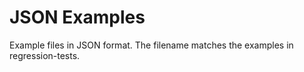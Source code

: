 # JSON Examples

Example files in JSON format. The filename matches the examples in regression-tests.

